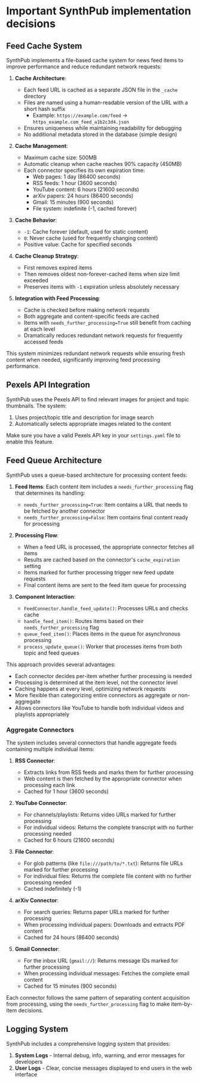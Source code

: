 # Important SynthPub implementation decisions

## Feed Cache System

SynthPub implements a file-based cache system for news feed items to improve performance and reduce redundant network requests:

1. **Cache Architecture**:
   - Each feed URL is cached as a separate JSON file in the `_cache` directory
   - Files are named using a human-readable version of the URL with a short hash suffix
     - Example: `https://example.com/feed` → `https_example.com_feed_a1b2c3d4.json`
   - Ensures uniqueness while maintaining readability for debugging
   - No additional metadata stored in the database (simple design)

2. **Cache Management**:
   - Maximum cache size: 500MB
   - Automatic cleanup when cache reaches 90% capacity (450MB)
   - Each connector specifies its own expiration time:
     - Web pages: 1 day (86400 seconds)
     - RSS feeds: 1 hour (3600 seconds)
     - YouTube content: 6 hours (21600 seconds)
     - arXiv papers: 24 hours (86400 seconds)
     - Gmail: 15 minutes (900 seconds)
     - File system: indefinite (-1, cached forever)

3. **Cache Behavior**:
   - `-1`: Cache forever (default, used for static content)
   - `0`: Never cache (used for frequently changing content)
   - Positive value: Cache for specified seconds

4. **Cache Cleanup Strategy**:
   - First removes expired items
   - Then removes oldest non-forever-cached items when size limit exceeded
   - Preserves items with `-1` expiration unless absolutely necessary

5. **Integration with Feed Processing**:
   - Cache is checked before making network requests
   - Both aggregate and content-specific feeds are cached
   - Items with `needs_further_processing=True` still benefit from caching at each level
   - Dramatically reduces redundant network requests for frequently accessed feeds

This system minimizes redundant network requests while ensuring fresh content when needed, significantly improving feed processing performance.

## Pexels API Integration

SynthPub uses the Pexels API to find relevant images for project and topic thumbnails. The system:

1. Uses project/topic title and description for image search
2. Automatically selects appropriate images related to the content

Make sure you have a valid Pexels API key in your `settings.yaml` file to enable this feature.

## Feed Queue Architecture

SynthPub uses a queue-based architecture for processing content feeds:

1. **Feed Items**: Each content item includes a `needs_further_processing` flag that determines its handling:
   - `needs_further_processing=True`: Item contains a URL that needs to be fetched by another connector
   - `needs_further_processing=False`: Item contains final content ready for processing

2. **Processing Flow**:
   - When a feed URL is processed, the appropriate connector fetches all items
   - Results are cached based on the connector's `cache_expiration` setting
   - Items marked for further processing trigger new feed update requests
   - Final content items are sent to the feed item queue for processing

3. **Component Interaction**:
   - `FeedConnector.handle_feed_update()`: Processes URLs and checks cache
   - `handle_feed_item()`: Routes items based on their `needs_further_processing` flag
   - `queue_feed_item()`: Places items in the queue for asynchronous processing
   - `process_update_queue()`: Worker that processes items from both topic and feed queues

This approach provides several advantages:
- Each connector decides per-item whether further processing is needed
- Processing is determined at the item level, not the connector level
- Caching happens at every level, optimizing network requests
- More flexible than categorizing entire connectors as aggregate or non-aggregate
- Allows connectors like YouTube to handle both individual videos and playlists appropriately

### Aggregate Connectors

The system includes several connectors that handle aggregate feeds containing multiple individual items:

1. **RSS Connector**: 
   - Extracts links from RSS feeds and marks them for further processing
   - Web content is then fetched by the appropriate connector when processing each link
   - Cached for 1 hour (3600 seconds)

2. **YouTube Connector**:
   - For channels/playlists: Returns video URLs marked for further processing
   - For individual videos: Returns the complete transcript with no further processing needed
   - Cached for 6 hours (21600 seconds)

3. **File Connector**:
   - For glob patterns (like `file:///path/to/*.txt`): Returns file URLs marked for further processing
   - For individual files: Returns the complete file content with no further processing needed
   - Cached indefinitely (-1)

4. **arXiv Connector**:
   - For search queries: Returns paper URLs marked for further processing
   - When processing individual papers: Downloads and extracts PDF content
   - Cached for 24 hours (86400 seconds)

5. **Gmail Connector**:
   - For the inbox URL (`gmail://`): Returns message IDs marked for further processing
   - When processing individual messages: Fetches the complete email content
   - Cached for 15 minutes (900 seconds)

Each connector follows the same pattern of separating content acquisition from processing, using the `needs_further_processing` flag to make item-by-item decisions.

## Logging System

SynthPub includes a comprehensive logging system that provides:

1. **System Logs** - Internal debug, info, warning, and error messages for developers
2. **User Logs** - Clear, concise messages displayed to end users in the web interface
